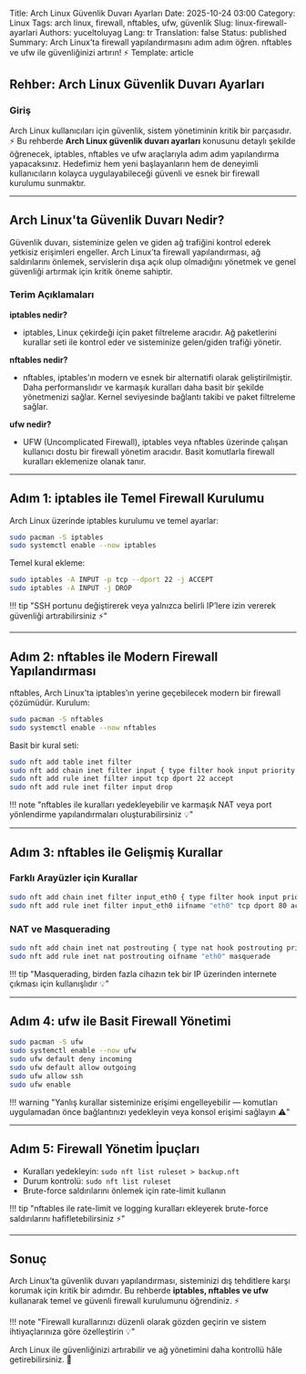 Title: Arch Linux Güvenlik Duvarı Ayarları
Date: 2025-10-24 03:00
Category: Linux
Tags: arch linux, firewall, nftables, ufw, güvenlik
Slug: linux-firewall-ayarlari
Authors: yuceltoluyag
Lang: tr
Translation: false
Status: published
Summary: Arch Linux’ta firewall yapılandırmasını adım adım öğren. nftables ve ufw ile güvenliğinizi artırın! ⚡
Template: article

## Rehber: Arch Linux Güvenlik Duvarı Ayarları

### Giriş

Arch Linux kullanıcıları için güvenlik, sistem yönetiminin kritik bir parçasıdır. ⚡ Bu rehberde **Arch Linux güvenlik duvarı ayarları** konusunu detaylı şekilde öğrenecek, iptables, nftables ve ufw araçlarıyla adım adım yapılandırma yapacaksınız. Hedefimiz hem yeni başlayanların hem de deneyimli kullanıcıların kolayca uygulayabileceği güvenli ve esnek bir firewall kurulumu sunmaktır.

---

## Arch Linux'ta Güvenlik Duvarı Nedir?

Güvenlik duvarı, sisteminize gelen ve giden ağ trafiğini kontrol ederek yetkisiz erişimleri engeller. Arch Linux’ta firewall yapılandırması, ağ saldırılarını önlemek, servislerin dışa açık olup olmadığını yönetmek ve genel güvenliği artırmak için kritik öneme sahiptir.

### Terim Açıklamaları

**iptables nedir?**

- iptables, Linux çekirdeği için paket filtreleme aracıdır. Ağ paketlerini kurallar seti ile kontrol eder ve sisteminize gelen/giden trafiği yönetir.

**nftables nedir?**

- nftables, iptables’ın modern ve esnek bir alternatifi olarak geliştirilmiştir. Daha performanslıdır ve karmaşık kuralları daha basit bir şekilde yönetmenizi sağlar. Kernel seviyesinde bağlantı takibi ve paket filtreleme sağlar.

**ufw nedir?**

- UFW (Uncomplicated Firewall), iptables veya nftables üzerinde çalışan kullanıcı dostu bir firewall yönetim aracıdır. Basit komutlarla firewall kuralları eklemenize olanak tanır.

---

## Adım 1: iptables ile Temel Firewall Kurulumu

Arch Linux üzerinde iptables kurulumu ve temel ayarlar:

```bash
sudo pacman -S iptables
sudo systemctl enable --now iptables
```

Temel kural ekleme:

```bash
sudo iptables -A INPUT -p tcp --dport 22 -j ACCEPT
sudo iptables -A INPUT -j DROP
```

!!! tip "SSH portunu değiştirerek veya yalnızca belirli IP’lere izin vererek güvenliği artırabilirsiniz ⚡"

---

## Adım 2: nftables ile Modern Firewall Yapılandırması

nftables, Arch Linux’ta iptables’ın yerine geçebilecek modern bir firewall çözümüdür. Kurulum:

```bash
sudo pacman -S nftables
sudo systemctl enable --now nftables
```

Basit bir kural seti:

```bash
sudo nft add table inet filter
sudo nft add chain inet filter input { type filter hook input priority 0 \; }
sudo nft add rule inet filter input tcp dport 22 accept
sudo nft add rule inet filter input drop
```

!!! note "nftables ile kuralları yedekleyebilir ve karmaşık NAT veya port yönlendirme yapılandırmaları oluşturabilirsiniz 💡"

---

## Adım 3: nftables ile Gelişmiş Kurallar

### Farklı Arayüzler için Kurallar

```bash
sudo nft add chain inet filter input_eth0 { type filter hook input priority 0 \; }
sudo nft add rule inet filter input_eth0 iifname "eth0" tcp dport 80 accept
```

### NAT ve Masquerading

```bash
sudo nft add chain inet nat postrouting { type nat hook postrouting priority 100 \; }
sudo nft add rule inet nat postrouting oifname "eth0" masquerade
```

!!! tip "Masquerading, birden fazla cihazın tek bir IP üzerinden internete çıkması için kullanışlıdır 💡"

---

## Adım 4: ufw ile Basit Firewall Yönetimi

```bash
sudo pacman -S ufw
sudo systemctl enable --now ufw
sudo ufw default deny incoming
sudo ufw default allow outgoing
sudo ufw allow ssh
sudo ufw enable
```

!!! warning "Yanlış kurallar sisteminize erişimi engelleyebilir — komutları uygulamadan önce bağlantınızı yedekleyin veya konsol erişimi sağlayın ⚠️"

---

## Adım 5: Firewall Yönetim İpuçları

- Kuralları yedekleyin: `sudo nft list ruleset > backup.nft`
- Durum kontrolü: `sudo nft list ruleset`
- Brute-force saldırılarını önlemek için rate-limit kullanın

!!! tip "nftables ile rate-limit ve logging kuralları ekleyerek brute-force saldırılarını hafifletebilirsiniz ⚡"

---

## Sonuç

Arch Linux’ta güvenlik duvarı yapılandırması, sisteminizi dış tehditlere karşı korumak için kritik bir adımdır. Bu rehberde **iptables, nftables ve ufw** kullanarak temel ve güvenli firewall kurulumunu öğrendiniz. ⚡

!!! note "Firewall kurallarınızı düzenli olarak gözden geçirin ve sistem ihtiyaçlarınıza göre özelleştirin 💡"

Arch Linux ile güvenliğinizi artırabilir ve ağ yönetimini daha kontrollü hâle getirebilirsiniz. 🚀
